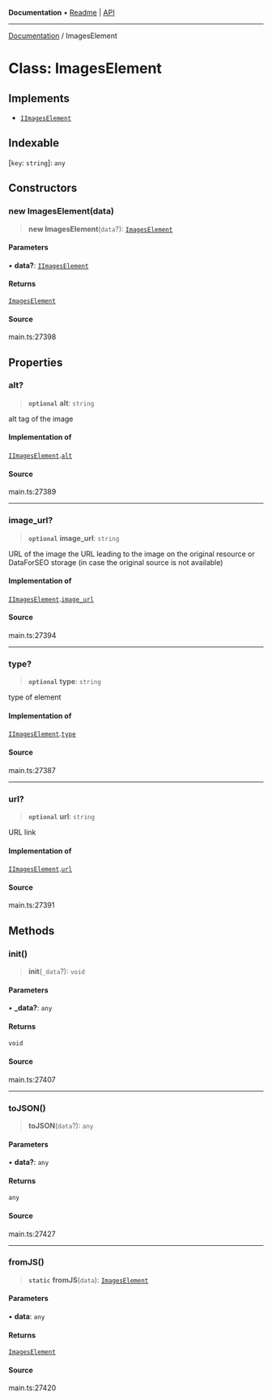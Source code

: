 **Documentation** • [Readme](../README.md) \| [API](../globals.md)

***

[Documentation](../README.md) / ImagesElement

# Class: ImagesElement

## Implements

- [`IImagesElement`](../interfaces/IImagesElement.md)

## Indexable

 \[`key`: `string`\]: `any`

## Constructors

### new ImagesElement(data)

> **new ImagesElement**(`data`?): [`ImagesElement`](ImagesElement.md)

#### Parameters

• **data?**: [`IImagesElement`](../interfaces/IImagesElement.md)

#### Returns

[`ImagesElement`](ImagesElement.md)

#### Source

main.ts:27398

## Properties

### alt?

> **`optional`** **alt**: `string`

alt tag of the image

#### Implementation of

[`IImagesElement`](../interfaces/IImagesElement.md).[`alt`](../interfaces/IImagesElement.md#alt)

#### Source

main.ts:27389

***

### image\_url?

> **`optional`** **image\_url**: `string`

URL of the image
the URL leading to the image on the original resource or DataForSEO storage (in case the original source is not available)

#### Implementation of

[`IImagesElement`](../interfaces/IImagesElement.md).[`image_url`](../interfaces/IImagesElement.md#image_url)

#### Source

main.ts:27394

***

### type?

> **`optional`** **type**: `string`

type of element

#### Implementation of

[`IImagesElement`](../interfaces/IImagesElement.md).[`type`](../interfaces/IImagesElement.md#type)

#### Source

main.ts:27387

***

### url?

> **`optional`** **url**: `string`

URL link

#### Implementation of

[`IImagesElement`](../interfaces/IImagesElement.md).[`url`](../interfaces/IImagesElement.md#url)

#### Source

main.ts:27391

## Methods

### init()

> **init**(`_data`?): `void`

#### Parameters

• **\_data?**: `any`

#### Returns

`void`

#### Source

main.ts:27407

***

### toJSON()

> **toJSON**(`data`?): `any`

#### Parameters

• **data?**: `any`

#### Returns

`any`

#### Source

main.ts:27427

***

### fromJS()

> **`static`** **fromJS**(`data`): [`ImagesElement`](ImagesElement.md)

#### Parameters

• **data**: `any`

#### Returns

[`ImagesElement`](ImagesElement.md)

#### Source

main.ts:27420

